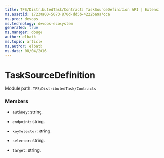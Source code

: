 ```yaml
---
title: TFS/DistributedTask/Contracts TaskSourceDefinition API | Extensions for Azure DevOps Services
ms.assetid: 17238a00-5073-870d-dd5b-4222ba9a7cca
ms.prod: devops
ms.technology: devops-ecosystem
generated: true
ms.manager: douge
author: elbatk
ms.topic: article
ms.author: elbatk
ms.date: 08/04/2016
---
```


# TaskSourceDefinition

Module path: `TFS/DistributedTask/Contracts`


### Members

* `authKey`: string. 

* `endpoint`: string. 

* `keySelector`: string. 

* `selector`: string. 

* `target`: string. 


